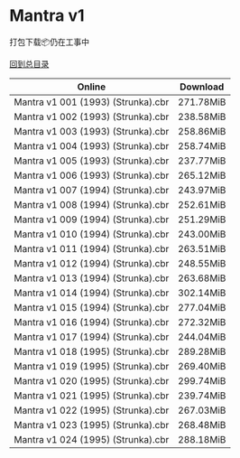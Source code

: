 # Mantra v1

打包下载📦仍在工事中

[回到总目录](/Catalogs.md)







Online | Download
--- | ---
Mantra v1 001 (1993) (Strunka).cbr | 271.78MiB
Mantra v1 002 (1993) (Strunka).cbr | 238.58MiB
Mantra v1 003 (1993) (Strunka).cbr | 258.86MiB
Mantra v1 004 (1993) (Strunka).cbr | 258.74MiB
Mantra v1 005 (1993) (Strunka).cbr | 237.77MiB
Mantra v1 006 (1993) (Strunka).cbr | 265.12MiB
Mantra v1 007 (1994) (Strunka).cbr | 243.97MiB
Mantra v1 008 (1994) (Strunka).cbr | 252.61MiB
Mantra v1 009 (1994) (Strunka).cbr | 251.29MiB
Mantra v1 010 (1994) (Strunka).cbr | 243.00MiB
Mantra v1 011 (1994) (Strunka).cbr | 263.51MiB
Mantra v1 012 (1994) (Strunka).cbr | 248.55MiB
Mantra v1 013 (1994) (Strunka).cbr | 263.68MiB
Mantra v1 014 (1994) (Strunka).cbr | 302.14MiB
Mantra v1 015 (1994) (Strunka).cbr | 277.04MiB
Mantra v1 016 (1994) (Strunka).cbr | 272.32MiB
Mantra v1 017 (1994) (Strunka).cbr | 244.04MiB
Mantra v1 018 (1995) (Strunka).cbr | 289.28MiB
Mantra v1 019 (1995) (Strunka).cbr | 269.40MiB
Mantra v1 020 (1995) (Strunka).cbr | 299.74MiB
Mantra v1 021 (1995) (Strunka).cbr | 239.74MiB
Mantra v1 022 (1995) (Strunka).cbr | 267.03MiB
Mantra v1 023 (1995) (Strunka).cbr | 268.48MiB
Mantra v1 024 (1995) (Strunka).cbr | 288.18MiB